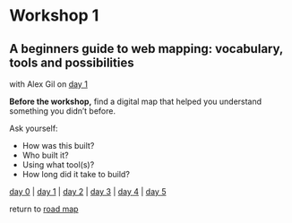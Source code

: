 # Workshop 1
## A beginners guide to web mapping: vocabulary, tools and possibilities  
with Alex Gil on [day 1](../day1.md)  

**Before the workshop,** find a digital map that helped you understand something you didn’t before. 

Ask yourself:  
- How was this built?  
- Who built it?  
- Using what tool(s)?  
- How long did it take to build?  


[day 0](../day0.md) | [day 1](../day1.md) | [day 2](../day2.md) | [day 3](../day3.md) | [day 4](../day4.md) | [day 5](../day5.md)  

return to [road map](../road_map.md)
